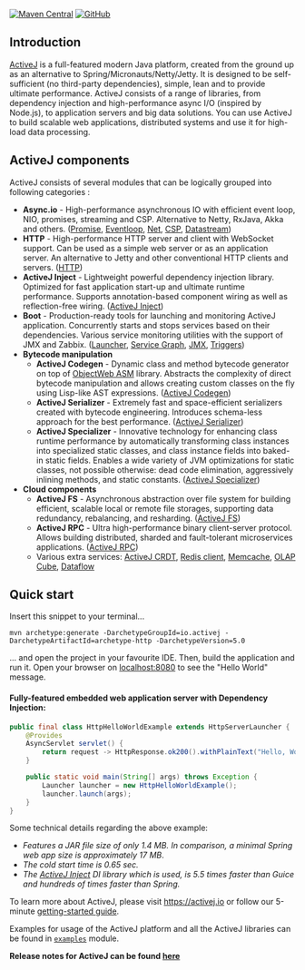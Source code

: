 [![Maven Central](https://img.shields.io/maven-central/v/io.activej/activej)](https://mvnrepository.com/artifact/io.activej)
[![GitHub](https://img.shields.io/github/license/activej/activej)](https://github.com/activej/activej/blob/master/LICENSE)

## Introduction

[ActiveJ](https://activej.io) is a full-featured modern Java platform, created from the ground up as an alternative to
Spring/Micronauts/Netty/Jetty. It is designed to be self-sufficient (no third-party dependencies), simple, lean and to
provide ultimate performance. ActiveJ consists of a range of libraries, from dependency injection and high-performance
async I/O (inspired by Node.js), to application servers and big data solutions. You can use ActiveJ to build scalable
web applications, distributed systems and use it for high-load data processing.

## ActiveJ components

ActiveJ consists of several modules that can be logically grouped into following categories :

* **Async.io** - High-performance asynchronous IO with efficient event loop, NIO, promises, streaming and CSP.
  Alternative to Netty, RxJava, Akka and others. ([Promise](https://activej.io/async-io/promise),
  [Eventloop](https://activej.io/async-io/eventloop), [Net](https://activej.io/async-io/net),
  [CSP](https://activej.io/async-io/csp), [Datastream](https://activej.io/async-io/datastream))
* **HTTP** - High-performance HTTP server and client with WebSocket support. Can be used as a simple web server or as an
  application server. An alternative to Jetty and other conventional HTTP clients and
  servers. ([HTTP](https://activej.io/http))
* **ActiveJ Inject** - Lightweight powerful dependency injection library. Optimized for fast application start-up and
  ultimate runtime performance. Supports annotation-based component wiring as well as reflection-free
  wiring. ([ActiveJ Inject](https://activej.io/inject))
* **Boot** - Production-ready tools for launching and monitoring ActiveJ application. Concurrently starts and stops
  services based on their dependencies. Various service monitoring utilities with the support of JMX and
  Zabbix. ([Launcher](https://activej.io/boot/launcher),
  [Service Graph](https://activej.io/boot/servicegraph), [JMX](https://github.com/activej/activej/tree/master/boot-jmx),
  [Triggers](https://github.com/activej/activej/tree/master/boot-triggers))
* **Bytecode manipulation**
    * **ActiveJ Codegen** - Dynamic class and method bytecode generator on top of [ObjectWeb ASM](https://asm.ow2.io/)
      library. Abstracts the complexity of direct bytecode manipulation and allows creating custom classes on the fly
      using Lisp-like AST expressions. ([ActiveJ Codegen](https://activej.io/codegen))
    * **ActiveJ Serializer** - Extremely fast and space-efficient serializers created with bytecode engineering.
      Introduces schema-less approach for the best performance. ([ActiveJ Serializer](https://activej.io/serializer))
    * **ActiveJ Specializer** - Innovative technology for enhancing class runtime performance by automatically
      transforming class instances into specialized static classes, and class instance fields into baked-in static
      fields. Enables a wide variety of JVM optimizations for static classes, not possible otherwise: dead code
      elimination, aggressively inlining methods, and static
      constants. ([ActiveJ Specializer](https://activej.io/specializer))
* **Cloud components**
    * **ActiveJ FS** - Asynchronous abstraction over file system for building efficient, scalable local or remote file
      storages, supporting data redundancy, rebalancing, and resharding.
      ([ActiveJ FS](https://activej.io/fs))
    * **ActiveJ RPC** - Ultra high-performance binary client-server protocol. Allows building distributed, sharded and
      fault-tolerant microservices applications. ([ActiveJ RPC](https://activej.io/rpc))
    * Various extra services:
      [ActiveJ CRDT](https://github.com/activej/activej/tree/master/extra/cloud-crdt),
      [Redis client](https://github.com/activej/activej/tree/master/extra/cloud-redis),
      [Memcache](https://github.com/activej/activej/tree/master/extra/cloud-memcache),
      [OLAP Cube](https://github.com/activej/activej/tree/master/extra/cloud-lsmt-cube),
      [Dataflow](https://github.com/activej/activej/tree/master/extra/cloud-dataflow)

## Quick start

Insert this snippet to your terminal...

```
mvn archetype:generate -DarchetypeGroupId=io.activej -DarchetypeArtifactId=archetype-http -DarchetypeVersion=5.0
```

... and open the project in your favourite IDE. Then, build the application and run it. Open your browser
on [localhost:8080](http://localhost:8080)
to see the "Hello World" message.

#### Fully-featured embedded web application server with Dependency Injection:

```java
public final class HttpHelloWorldExample extends HttpServerLauncher {
	@Provides
	AsyncServlet servlet() {
		return request -> HttpResponse.ok200().withPlainText("Hello, World!");
	}

	public static void main(String[] args) throws Exception {
		Launcher launcher = new HttpHelloWorldExample();
		launcher.launch(args);
	}
}
```

Some technical details regarding the above example:

- *Features a JAR file size of only 1.4 MB. In comparison, a minimal Spring web app size is approximately 17 MB*.
- *The cold start time is 0.65 sec.*
- *The [ActiveJ Inject](https://activej.io/inject) DI library which is used, is 5.5 times faster than Guice and hundreds
  of times faster than Spring.*

To learn more about ActiveJ, please visit https://activej.io or follow our
5-minute [getting-started guide](https://activej.io/tutorials/getting-started).

Examples for usage of the ActiveJ platform and all the ActiveJ libraries can be found
in [`examples`](https://github.com/activej/activej/tree/master/examples) module.

**Release notes for ActiveJ can be found [here](https://activej.io/blog)**